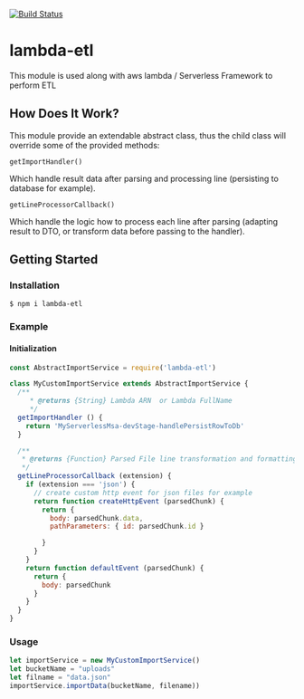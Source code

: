 [![Build Status](https://travis-ci.org/naciriii/lambda-etl.svg?branch=master)](https://travis-ci.org/naciriii/lambda-etl)
# lambda-etl
This module is used along with aws lambda / Serverless Framework to perform ETL
## How Does It Work?
This module provide an extendable abstract class, thus the child class will override some of the provided methods:

``` getImportHandler() ```

 Which handle result data after parsing and processing line (persisting to database for example).

``` getLineProcessorCallback() ```

 Which handle the logic how to process each line after parsing (adapting result to DTO, or transform data before passing to the handler).

 ## Getting Started

### Installation

    $ npm i lambda-etl

### Example
#### Initialization
```js
const AbstractImportService = require('lambda-etl')

class MyCustomImportService extends AbstractImportService {
  /**
     * @returns {String} Lambda ARN  or Lambda FullName
     */
  getImportHandler () {
    return 'MyServerlessMsa-devStage-handlePersistRowToDb'
  }

  /**
   * @returns {Function} Parsed File line transformation and formatting
   */
  getLineProcessorCallback (extension) {
    if (extension === 'json') {
      // create custom http event for json files for example
      return function createHttpEvent (parsedChunk) {
        return {
          body: parsedChunk.data,
          pathParameters: { id: parsedChunk.id }

        }
      }
    }
    return function defaultEvent (parsedChunk) {
      return {
        body: parsedChunk
      }
    }
  }
}
```
### Usage
```js
let importService = new MyCustomImportService()
let bucketName = "uploads"
let filname = "data.json"
importService.importData(bucketName, filename))
```




